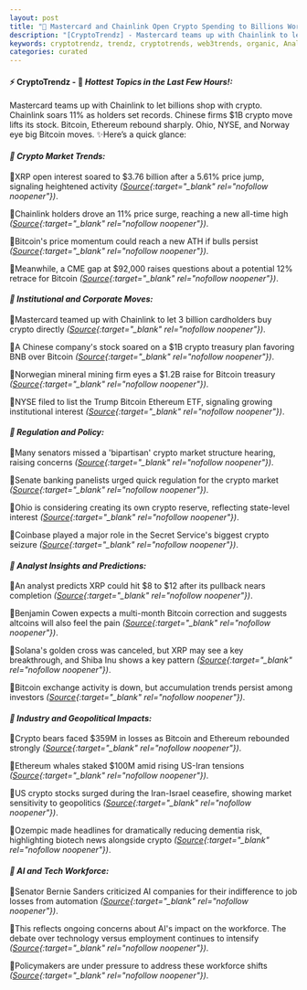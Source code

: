 ```yaml
---
layout: post
title: "🌅 Mastercard and Chainlink Open Crypto Spending to Billions Worldwide"
description: "[CryptoTrendz] - Mastercard teams up with Chainlink to let billions shop with crypto. Chainlink soars 11% as holders set records. Chinese firms $1B crypto move lifts its stock. Bitcoin, Ethereum rebound sharply. Ohio, NYSE, and Norway eye big Bitcoin moves."
keywords: cryptotrendz, trendz, cryptotrends, web3trends, organic, Analyst, Mining, Trump, market, Ethereum, AI, Crypto, XRP, Bitcoin, Banking, Chainlink
categories: curated
---
```


#### ⚡ CryptoTrendz - 📌 *Hottest Topics in the Last Few Hours!:*

Mastercard teams up with Chainlink to let billions shop with crypto. Chainlink soars 11% as holders set records. Chinese firms $1B crypto move lifts its stock. Bitcoin, Ethereum rebound sharply. Ohio, NYSE, and Norway eye big Bitcoin moves. ✨Here’s a quick glance:


#### *🔖 Crypto Market Trends:*  

🔹XRP open interest soared to $3.76 billion after a 5.61% price jump, signaling heightened activity *([Source](https://s.avyag.com/n0aw){:target="_blank" rel="nofollow noopener"})*.  

🔹Chainlink holders drove an 11% price surge, reaching a new all-time high *([Source](https://s.avyag.com/1obp){:target="_blank" rel="nofollow noopener"})*.  

🔹Bitcoin's price momentum could reach a new ATH if bulls persist *([Source](https://s.avyag.com/iu67){:target="_blank" rel="nofollow noopener"})*.  

🔹Meanwhile, a CME gap at $92,000 raises questions about a potential 12% retrace for Bitcoin *([Source](https://s.avyag.com/1y9t){:target="_blank" rel="nofollow noopener"})*.  

#### *🔖 Institutional and Corporate Moves:*  

🔹Mastercard teamed up with Chainlink to let 3 billion cardholders buy crypto directly *([Source](https://s.avyag.com/edp7){:target="_blank" rel="nofollow noopener"})*.  

🔹A Chinese company's stock soared on a $1B crypto treasury plan favoring BNB over Bitcoin *([Source](https://s.avyag.com/uxn3){:target="_blank" rel="nofollow noopener"})*.  

🔹Norwegian mineral mining firm eyes a $1.2B raise for Bitcoin treasury *([Source](https://s.avyag.com/us32){:target="_blank" rel="nofollow noopener"})*.  

🔹NYSE filed to list the Trump Bitcoin Ethereum ETF, signaling growing institutional interest *([Source](https://s.avyag.com/eb9w){:target="_blank" rel="nofollow noopener"})*.  

#### *🔖 Regulation and Policy:*  

🔹Many senators missed a 'bipartisan' crypto market structure hearing, raising concerns *([Source](https://s.avyag.com/boyd){:target="_blank" rel="nofollow noopener"})*.  

🔹Senate banking panelists urged quick regulation for the crypto market *([Source](https://s.avyag.com/mjmg){:target="_blank" rel="nofollow noopener"})*.  

🔹Ohio is considering creating its own crypto reserve, reflecting state-level interest *([Source](https://s.avyag.com/hwe6){:target="_blank" rel="nofollow noopener"})*.  

🔹Coinbase played a major role in the Secret Service's biggest crypto seizure *([Source](https://s.avyag.com/y1wi){:target="_blank" rel="nofollow noopener"})*.  

#### *🔖 Analyst Insights and Predictions:*  

🔹An analyst predicts XRP could hit $8 to $12 after its pullback nears completion *([Source](https://s.avyag.com/nxey){:target="_blank" rel="nofollow noopener"})*.  

🔹Benjamin Cowen expects a multi-month Bitcoin correction and suggests altcoins will also feel the pain *([Source](https://s.avyag.com/3ril){:target="_blank" rel="nofollow noopener"})*.  

🔹Solana's golden cross was canceled, but XRP may see a key breakthrough, and Shiba Inu shows a key pattern *([Source](https://s.avyag.com/d1ja){:target="_blank" rel="nofollow noopener"})*.  

🔹Bitcoin exchange activity is down, but accumulation trends persist among investors *([Source](https://s.avyag.com/a009){:target="_blank" rel="nofollow noopener"})*.  

#### *🔖 Industry and Geopolitical Impacts:*  

🔹Crypto bears faced $359M in losses as Bitcoin and Ethereum rebounded strongly *([Source](https://s.avyag.com/n8br){:target="_blank" rel="nofollow noopener"})*.  

🔹Ethereum whales staked $100M amid rising US-Iran tensions *([Source](https://s.avyag.com/qiyp){:target="_blank" rel="nofollow noopener"})*.  

🔹US crypto stocks surged during the Iran-Israel ceasefire, showing market sensitivity to geopolitics *([Source](https://s.avyag.com/2fkq){:target="_blank" rel="nofollow noopener"})*.  

🔹Ozempic made headlines for dramatically reducing dementia risk, highlighting biotech news alongside crypto *([Source](https://s.avyag.com/gddk){:target="_blank" rel="nofollow noopener"})*.  

#### *🔖 AI and Tech Workforce:*  

🔹Senator Bernie Sanders criticized AI companies for their indifference to job losses from automation *([Source](https://s.avyag.com/04d3){:target="_blank" rel="nofollow noopener"})*.  

🔹This reflects ongoing concerns about AI's impact on the workforce. The debate over technology versus employment continues to intensify *([Source](https://s.avyag.com/04d3){:target="_blank" rel="nofollow noopener"})*.  

🔹Policymakers are under pressure to address these workforce shifts *([Source](https://s.avyag.com/04d3){:target="_blank" rel="nofollow noopener"})*.